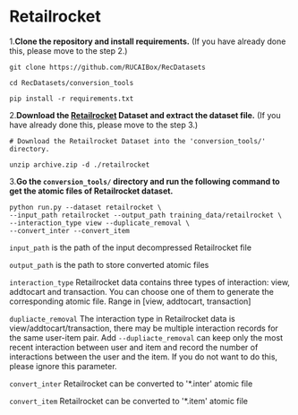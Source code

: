 # Retailrocket

1.**Clone the repository and install requirements.** 
(If you have already done this, please move to the step 2.)

```
git clone https://github.com/RUCAIBox/RecDatasets

cd RecDatasets/conversion_tools

pip install -r requirements.txt
```

2.**Download the [Retailrocket](https://www.kaggle.com/retailrocket/ecommerce-dataset) Dataset and extract the dataset file.**
(If you have already done this, please move to the step 3.)

```
# Download the Retailrocket Dataset into the 'conversion_tools/' directory.

unzip archive.zip -d ./retailrocket
```

3.**Go the ``conversion_tools/`` directory 
and run the following command to get the atomic files of Retailrocket dataset.**

```
python run.py --dataset retailrocket \
--input_path retailrocket --output_path training_data/retailrocket \
--interaction_type view --duplicate_removal \
--convert_inter --convert_item
```

`input_path` is the path of the input decompressed Retailrocket file

`output_path` is the path to store converted atomic files

`interaction_type` Retailrocket data contains three types of interaction: view, addtocart and transaction.
You can choose one of them to generate the corresponding atomic file. Range in [view, addtocart, transaction]

 `dupliacte_removal` The interaction type in Retailrocket data is view/addtocart/transaction, 
 there may be multiple interaction records for the same user-item pair. Add `--dupliacte_removal` can 
 keep only the most recent interaction between user and item and 
 record the number of interactions between the user and the item. 
 If you do not want to do this, please ignore this parameter.

 `convert_inter` Retailrocket can be converted to '*.inter' atomic file

`convert_item` Retailrocket can be converted to '*.item' atomic file